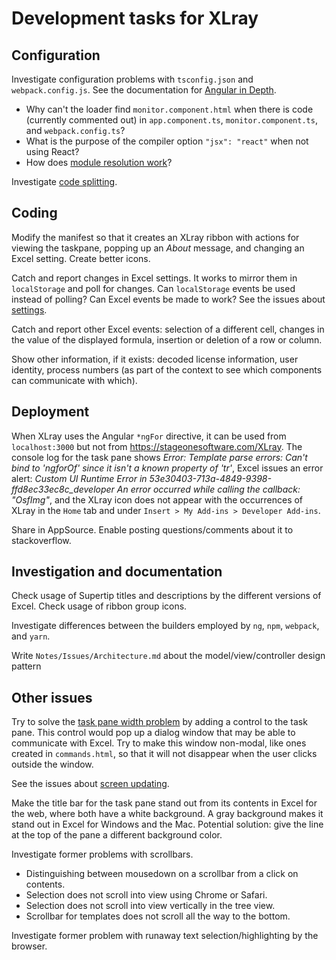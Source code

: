 # Development tasks for XLray

## Configuration

Investigate configuration problems with `tsconfig.json` and `webpack.config.js`.  See the documentation for [Angular in Depth](https://medium.com/angular-in-depth/configuring-typescript-compiler-a84ed8f87e3).

- Why can't the loader find `monitor.component.html` when there is code (currently commented out) in `app.component.ts`, `monitor.component.ts`, and `webpack.config.ts`?
- What is the purpose of the compiler option `"jsx": "react"` when not using React?
- How does [module resolution work](https://www.typescriptlang.org/docs/handbook/module-resolution.html)?

Investigate [code splitting](https://webpack.js.org/guides/code-splitting/).

## Coding

Modify the manifest so that it creates an XLray ribbon with actions for viewing the taskpane, popping up an _About_ message, and changing an Excel setting.  Create better icons.

Catch and report changes in Excel settings.  It works to mirror them in `localStorage` and poll for changes.  Can `localStorage` events be used instead of polling?  Can Excel events be made to work?  See the issues about [settings](Issues/API.md##Settings).

Catch and report other Excel events: selection of a different cell, changes in the value of the displayed formula, insertion or deletion of a row or column.

Show other information, if it exists: decoded license information, user identity, process numbers (as part of the context to see which components can communicate with which).

## Deployment

When XLray uses the Angular `*ngFor` directive, it can be used from `localhost:3000` but not from <https://stageonesoftware.com/XLray>.  The console log for the task pane shows _Error: Template parse errors: Can't bind to 'ngforOf' since it isn't a known property of 'tr'_, Excel issues an error alert: _Custom UI Runtime Error in 53e30403-713a-4849-9398-ffd8ec33ec8c_developer  An error occurred while calling the callback: "OsfImg"_, and the XLray icon does not appear with the occurrences of XLray in the `Home` tab and under `Insert > My Add-ins > Developer Add-ins`.  

Share in AppSource.  Enable posting questions/comments about it to stackoverflow.

## Investigation and documentation

Check usage of Supertip titles and descriptions by the different versions of Excel.  Check usage of ribbon group icons.

Investigate differences between the builders employed by `ng`, `npm`, `webpack`, and `yarn`.

Write `Notes/Issues/Architecture.md` about the model/view/controller design pattern 

## Other issues

Try to solve the [task pane width problem](Issues/Appearance.md##Major-issues) by adding a control to the task pane.  This control would pop up a dialog window that may be able to communicate with Excel.  Try to make this window non-modal, like ones created in `commands.html`, so that it will not disappear when the user clicks outside the window.

See the issues about [screen updating](Issues/API.md##Screen-updating).

Make the title bar for the task pane stand out from its contents in Excel for the web, where both have a white background.  A gray background makes it stand out in Excel for Windows and the Mac.  Potential solution: give the line at the top of the pane a different background color.

Investigate former problems with scrollbars.

- Distinguishing between mousedown on a scrollbar from a click on contents.
- Selection does not scroll into view using Chrome or Safari.
- Selection does not scroll into view vertically in the tree view.
- Scrollbar for templates does not scroll all the way to the bottom.

Investigate former problem with runaway text selection/highlighting by the browser.
